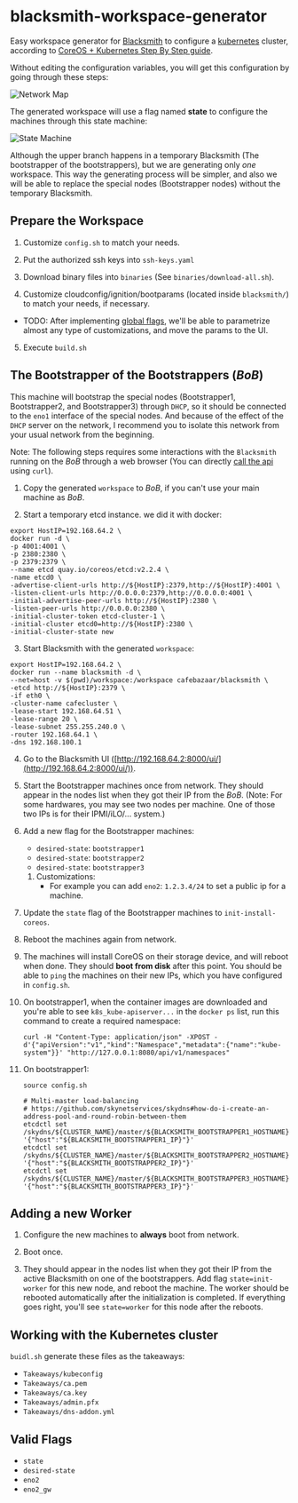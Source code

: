 # blacksmith-workspace-generator
Easy workspace generator for [Blacksmith] to configure a [kubernetes] cluster,
according to [CoreOS + Kubernetes Step By Step guide][k8sguide].

[blacksmith]: https://github.com/cafebazaar/blacksmith
[kubernetes]: http://kubernetes.io/
[k8sguide]: https://coreos.com/kubernetes/docs/latest/getting-started.html

Without editing the configuration variables, you will get this configuration by
going through these steps:

![Network Map](https://github.com/cafebazaar/blacksmith-workspace-generator/raw/master/Doc/images/Network.png)

The generated workspace will use a flag named **state** to configure the
machines through this state machine:

![State Machine](https://github.com/cafebazaar/blacksmith-workspace-generator/raw/master/Doc/images/StateMachine.png)

Although the upper branch happens in a temporary Blacksmith (The bootstrapper of
the bootstrappers), but we are generating only *one* workspace. This way the
generating process will be simpler, and also we will be able to replace the
special nodes (Bootstrapper nodes) without the temporary Blacksmith.

## Prepare the Workspace
1. Customize `config.sh` to match your needs.

2. Put the authorized ssh keys into `ssh-keys.yaml`

3. Download binary files into `binaries` (See `binaries/download-all.sh`).

4. Customize cloudconfig/ignition/bootparams (located inside `blacksmith/`) to
match your needs, if necessary.
  * TODO: After implementing [global flags](https://github.com/cafebazaar/blacksmith/issues/32),
    we'll be able to parametrize almost any type of customizations, and move the
    params to the UI.

5. Execute `build.sh`

## The Bootstrapper of the Bootstrappers (_BoB_)
This machine will bootstrap the special nodes (Bootstrapper1, Bootstrapper2, and
Bootstrapper3) through `DHCP`, so it should be connected to the `eno1` interface
of the special nodes. And because of the effect of the `DHCP` server on the
network, I recommend you to isolate this network from your usual network from
the beginning.

Note: The following steps requires some interactions with the `Blacksmith`
running on the _BoB_ through a web browser (You can directly
[call the api](https://github.com/cafebazaar/blacksmith/blob/master/docs/API.md)
using `curl`).

1. Copy the generated `workspace` to _BoB_, if you can't use your
main machine as _BoB_.

2. Start a temporary etcd instance. we did it with docker:

  ```shell
  export HostIP=192.168.64.2 \
  docker run -d \
  -p 4001:4001 \
  -p 2380:2380 \
  -p 2379:2379 \
  --name etcd quay.io/coreos/etcd:v2.2.4 \
  -name etcd0 \
  -advertise-client-urls http://${HostIP}:2379,http://${HostIP}:4001 \
  -listen-client-urls http://0.0.0.0:2379,http://0.0.0.0:4001 \
  -initial-advertise-peer-urls http://${HostIP}:2380 \
  -listen-peer-urls http://0.0.0.0:2380 \
  -initial-cluster-token etcd-cluster-1 \
  -initial-cluster etcd0=http://${HostIP}:2380 \
  -initial-cluster-state new
  ```
3. Start Blacksmith with the generated `workspace`:

  ```shell
  export HostIP=192.168.64.2 \
  docker run --name blacksmith -d \
  --net=host -v $(pwd)/workspace:/workspace cafebazaar/blacksmith \
  -etcd http://${HostIP}:2379 \
  -if eth0 \
  -cluster-name cafecluster \
  -lease-start 192.168.64.51 \
  -lease-range 20 \
  -lease-subnet 255.255.240.0 \
  -router 192.168.64.1 \
  -dns 192.168.100.1
  ```

4. Go to the Blacksmith UI ([http://192.168.64.2:8000/ui/](http://192.168.64.2:8000/ui/)).

5. Start the Bootstrapper machines once from network. They should appear in the
   nodes list when they got their IP from the _BoB_. (Note: For some hardwares,
   you may see two nodes per machine. One of those two IPs is for their IPMI/iLO/...
   system.)

6. Add a new flag for the Bootstrapper machines:
   * `desired-state`: `bootstrapper1`
   * `desired-state`: `bootstrapper2`
   * `desired-state`: `bootstrapper3`

   1. Customizations:
      * For example you can add `eno2`: `1.2.3.4/24` to set a public ip for a machine.

7. Update the `state` flag of the Bootstrapper machines to `init-install-coreos`.

8. Reboot the machines again from network.

9. The machines will install CoreOS on their storage device, and will reboot
   when done. They should **boot from disk** after this point. You should be
   able to `ping` the machines on their new IPs, which you have configured in
   `config.sh`.

10. On bootstrapper1, when the container images are downloaded and you're able
    to see `k8s_kube-apiserver...` in the `docker ps` list, run this command to
    create a required namespace:

    ```
    curl -H "Content-Type: application/json" -XPOST -d'{"apiVersion":"v1","kind":"Namespace","metadata":{"name":"kube-system"}}' "http://127.0.0.1:8080/api/v1/namespaces"
    ```

11. On bootstrapper1:

    ```
    source config.sh

    # Multi-master load-balancing
    # https://github.com/skynetservices/skydns#how-do-i-create-an-address-pool-and-round-robin-between-them
    etcdctl set /skydns/${CLUSTER_NAME}/master/${BLACKSMITH_BOOTSTRAPPER1_HOSTNAME} '{"host":"${BLACKSMITH_BOOTSTRAPPER1_IP}"}'
    etcdctl set /skydns/${CLUSTER_NAME}/master/${BLACKSMITH_BOOTSTRAPPER2_HOSTNAME} '{"host":"${BLACKSMITH_BOOTSTRAPPER2_IP}"}'
    etcdctl set /skydns/${CLUSTER_NAME}/master/${BLACKSMITH_BOOTSTRAPPER3_HOSTNAME} '{"host":"${BLACKSMITH_BOOTSTRAPPER3_IP}"}'
    ```


## Adding a new Worker
1. Configure the new machines to **always** boot from network.

2. Boot once.

3. They should appear in the nodes list when they got their IP from the active
Blacksmith on one of the bootstrappers. Add flag `state=init-worker` for this
new node, and reboot the machine. The worker should be rebooted automatically
after the initialization is completed. If everything goes right, you'll see
`state=worker` for this node after the reboots.

## Working with the Kubernetes cluster
`buidl.sh` generate these files as the takeaways:

* `Takeaways/kubeconfig`
* `Takeaways/ca.pem`
* `Takeaways/ca.key`
* `Takeaways/admin.pfx`
* `Takeaways/dns-addon.yml`


## Valid Flags
* `state`
* `desired-state`
* `eno2`
* `eno2_gw`
